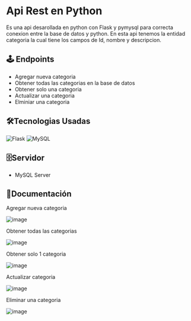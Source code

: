 # Api Rest en Python
Es una api desarollada en python con Flask y pymysql para correcta conexion entre la base de datos y python. En esta api tenemos la entidad categoria 
la cual tiene los campos de Id, nombre y descripcion. 

<h2>🕹️ Endpoints</h2>

- Agregar nueva categoria
- Obtener todas las categorias en la base de datos
- Obtener solo una categoria
- Actualizar una categoria 
- Elminiar una categoria

<h2>🛠️Tecnologias Usadas</h2>

![Flask](https://img.shields.io/badge/Flask-333333?style=for-the-badge&logo=flask)
![MySQL](https://img.shields.io/badge/mysql-003B57?style=for-the-badge&logo=mysql)


<h2>🗄️Servidor</h2>

- MySQL Server
<h2>📄Documentación </h2>

Agregar nueva categoria

![image](https://github.com/luis200hr/Api-rest-Python/assets/120597722/e2691299-4ee0-4d23-bccc-ba280c355415)


Obtener todas las categorias

![image](https://github.com/luis200hr/Api-rest-Python/assets/120597722/1532a547-d779-47ea-b5a7-56e34b72e195)


Obtener solo 1 categoria

![image](https://github.com/luis200hr/Api-rest-Python/assets/120597722/d1a8c0a8-ca40-48b1-99f2-db0561356d72)


Actualizar categoria

![image](https://github.com/luis200hr/Api-rest-Python/assets/120597722/d5406034-375e-43e2-a5ee-c66d85cc3a07)


Eliminar una categoria

![image](https://github.com/luis200hr/Api-rest-Python/assets/120597722/d92abd27-d8ad-4856-b360-ff2b5dd8b215)
